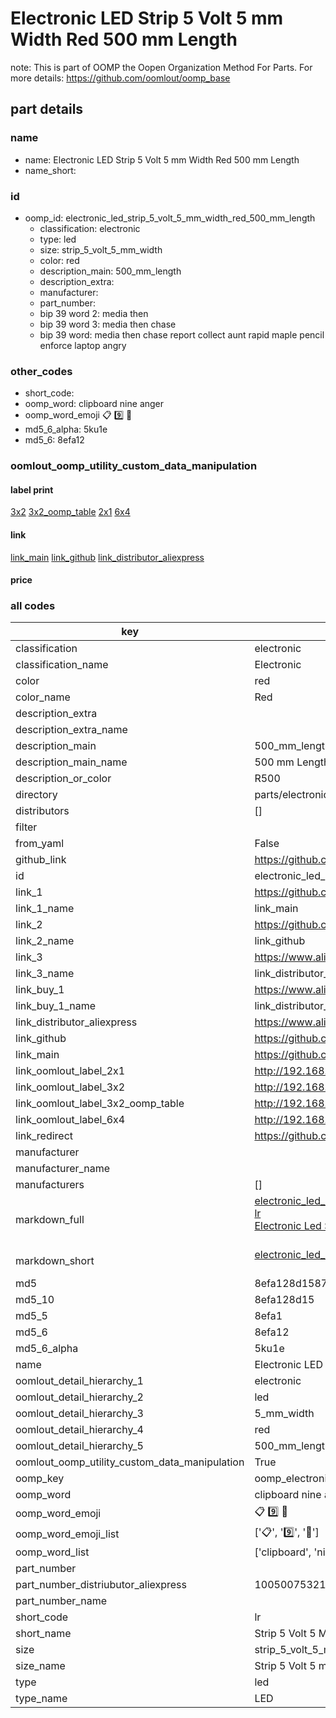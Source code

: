 # Electronic LED Strip 5 Volt 5 mm Width Red 500 mm Length  

note: This is part of OOMP the Oopen Organization Method For Parts. For more details: https://github.com/oomlout/oomp_base

##  part details
  







### name
* name: Electronic LED Strip 5 Volt 5 mm Width Red 500 mm Length
* name_short: 
### id
* oomp_id: electronic_led_strip_5_volt_5_mm_width_red_500_mm_length
  * classification: electronic
  * type: led
  * size: strip_5_volt_5_mm_width
  * color: red
  * description_main: 500_mm_length
  * description_extra: 
  * manufacturer: 
  * part_number: 
  * bip 39 word 2: media then
  * bip 39 word 3: media then chase
  * bip 39 word: media then chase report collect aunt rapid maple pencil enforce laptop angry

### other_codes
* short_code: 
* oomp_word: clipboard nine anger
* oomp_word_emoji :clipboard: :nine: :anger:
* md5_6_alpha: 5ku1e
* md5_6: 8efa12






### oomlout_oomp_utility_custom_data_manipulation
#### label print
[3x2](http://192.168.1.245:1112/?label=oomp%205ku1e)
[3x2_oomp_table](http://192.168.1.108:1112/?label=oomp%205ku1e)
[2x1](http://192.168.1.242:1112/?label=oomp%205ku1e)
[6x4](http://192.168.1.55:1112/?label=oomp%205ku1e)    

#### link

[link_main](https://github.com/oomlout/oomlout_oomp_version_1_messy/tree/main/parts/electronic_led_strip_5_volt_5_mm_width_red_500_mm_length) [link_github](https://github.com/oomlout/oomlout_oomp_version_1_messy/tree/main/parts/electronic_led_strip_5_volt_5_mm_width_red_500_mm_length) [link_distributor_aliexpress](https://www.aliexpress.com/item/1005007532172895.html)                            

#### price







### all codes 
| key | value |  
| --- | --- |  
| classification | electronic |  
| classification_name | Electronic |  
| color | red |  
| color_name | Red |  
| description_extra |  |  
| description_extra_name |  |  
| description_main | 500_mm_length |  
| description_main_name | 500 mm Length |  
| description_or_color | R500 |  
| directory | parts/electronic_led_strip_5_volt_5_mm_width_red_500_mm_length |  
| distributors | [] |  
| filter |  |  
| from_yaml | False |  
| github_link | https://github.com/oomlout/oomlout_oomp_part_src/tree/main/parts/electronic_led_strip_5_volt_5_mm_width_red_500_mm_length |  
| id | electronic_led_strip_5_volt_5_mm_width_red_500_mm_length |  
| link_1 | https://github.com/oomlout/oomlout_oomp_version_1_messy/tree/main/parts/electronic_led_strip_5_volt_5_mm_width_red_500_mm_length |  
| link_1_name | link_main |  
| link_2 | https://github.com/oomlout/oomlout_oomp_version_1_messy/tree/main/parts/electronic_led_strip_5_volt_5_mm_width_red_500_mm_length |  
| link_2_name | link_github |  
| link_3 | https://www.aliexpress.com/item/1005007532172895.html |  
| link_3_name | link_distributor_aliexpress |  
| link_buy_1 | https://www.aliexpress.com/item/1005007532172895.html |  
| link_buy_1_name | link_distributor_aliexpress |  
| link_distributor_aliexpress | https://www.aliexpress.com/item/1005007532172895.html |  
| link_github | https://github.com/oomlout/oomlout_oomp_version_1_messy/tree/main/parts/electronic_led_strip_5_volt_5_mm_width_red_500_mm_length |  
| link_main | https://github.com/oomlout/oomlout_oomp_version_1_messy/tree/main/parts/electronic_led_strip_5_volt_5_mm_width_red_500_mm_length |  
| link_oomlout_label_2x1 | http://192.168.1.242:1112/?label=oomp%205ku1e |  
| link_oomlout_label_3x2 | http://192.168.1.245:1112/?label=oomp%205ku1e |  
| link_oomlout_label_3x2_oomp_table | http://192.168.1.108:1112/?label=oomp%205ku1e |  
| link_oomlout_label_6x4 | http://192.168.1.55:1112/?label=oomp%205ku1e |  
| link_redirect | https://github.com/oomlout/oomlout_oomp_version_1_messy/tree/main/parts/electronic_led_strip_5_volt_5_mm_width_red_500_mm_length |  
| manufacturer |  |  
| manufacturer_name |  |  
| manufacturers | [] |  
| markdown_full | [electronic_led_strip_5_volt_5_mm_width_red_500_mm_length](none)<br>[lr](none)<br>[Electronic Led Strip 5 Volt 5 Mm Width Red 500 Mm Length](none)<br><br> |  
| markdown_short | [electronic_led_strip_5_volt_5_mm_width_red_500_mm_length](none)<br><br> |  
| md5 | 8efa128d1587963c3d16cb6e4d780c53 |  
| md5_10 | 8efa128d15 |  
| md5_5 | 8efa1 |  
| md5_6 | 8efa12 |  
| md5_6_alpha | 5ku1e |  
| name | Electronic LED Strip 5 Volt 5 mm Width Red 500 mm Length |  
| oomlout_detail_hierarchy_1 | electronic |  
| oomlout_detail_hierarchy_2 | led |  
| oomlout_detail_hierarchy_3 | 5_mm_width |  
| oomlout_detail_hierarchy_4 | red |  
| oomlout_detail_hierarchy_5 | 500_mm_length |  
| oomlout_oomp_utility_custom_data_manipulation | True |  
| oomp_key | oomp_electronic_led_strip_5_volt_5_mm_width_red_500_mm_length |  
| oomp_word | clipboard nine anger |  
| oomp_word_emoji | :clipboard: :nine: :anger: |  
| oomp_word_emoji_list | [':clipboard:', ':nine:', ':anger:'] |  
| oomp_word_list | ['clipboard', 'nine', 'anger'] |  
| part_number |  |  
| part_number_distriubutor_aliexpress | 1005007532172895 |  
| part_number_name |  |  
| short_code | lr |  
| short_name | Strip 5 Volt 5 Mm Width Red500 Mm Length Led |  
| size | strip_5_volt_5_mm_width |  
| size_name | Strip 5 Volt 5 mm Width |  
| type | led |  
| type_name | LED |  
